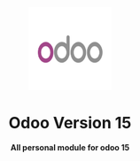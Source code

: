 <div align="center">
    <img src="logo.png"  alt="Odoo 15" height="150px" width="150px">
    <h1>Odoo Version 15</h1>
    <strong>All personal module for odoo 15</strong>
</div>

<br/> 
